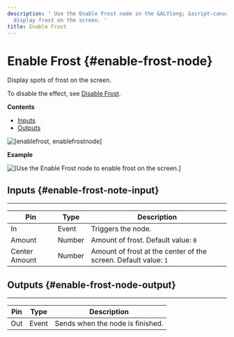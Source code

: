 ```yaml
---
description: ' Use the Enable Frost node in the &ALYlong; &script-canvas; editor to
  display frost on the screen. '
title: Enable Frost
---
```

# Enable Frost {#enable-frost-node}

Display spots of frost on the screen\.

To disable the effect, see [Disable Frost](/docs/userguide/rendering/disable/frost-node.md)\.

**Contents**
+ [Inputs](#enable-frost-note-input)
+ [Outputs](#enable-frost-node-output)

![\[enablefrost, enablefrostnode\]](/images/userguide/scripting/script-canvas/scriptcanvasnodes/script-canvas-enable-frost-node.png)

**Example**  

![\[Use the Enable Frost node to enable frost on the screen.\]](/images/userguide/scripting/script-canvas/scriptcanvasnodes/enable-frost-node-example.png)

## Inputs {#enable-frost-note-input}


****  

| Pin | Type | Description | 
| --- | --- | --- | 
| In | Event |  Triggers the node\.  | 
| Amount | Number |  Amount of frost\. Default value: `0`  | 
| Center Amount | Number |  Amount of frost at the center of the screen\. Default value: `1`  | 

## Outputs {#enable-frost-node-output}


****  

| Pin | Type | Description | 
| --- | --- | --- | 
| Out | Event | Sends when the node is finished\. | 
